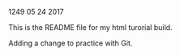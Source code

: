 1249 05 24 2017

This is the README file for my html turorial build.

Adding a change to practice with Git.